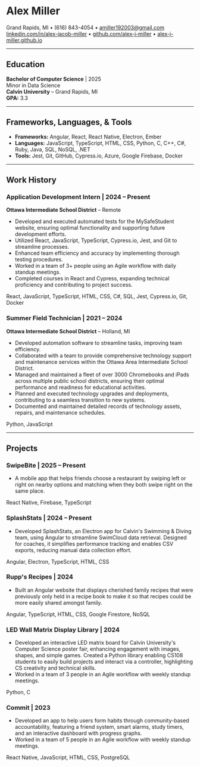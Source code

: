 # Alex Miller

<div class="contact-info">
  <div class="contact-line">
    <span> Grand Rapids, MI </span> • 
    <span>(616) 843-4054</span> • 
    <a href="mailto:amiller192003@gmail.com">amiller192003@gmail.com</a>
  </div>
  <div class="contact-line">
    <a href="https://www.linkedin.com/in/alex-jacob-miller">linkedin.com/in/alex-jacob-miller</a> • 
    <a href="https://github.com/alex-j-miller">github.com/alex-j-miller</a> • 
    <a href="https://alex-j-miller.github.io">alex-j-miller.github.io</a>
  </div>
</div>

---

## Education

**Bachelor of Computer Science** | <span class="date">2025</span>  
Minor in Data Science  
**Calvin University** – Grand Rapids, MI  
**GPA:** 3.3

---

## Frameworks, Languages, & Tools

- **Frameworks:** Angular, React, React Native, Electron, Ember
- **Languages:** JavaScript, TypeScript, HTML, CSS, Python, C, C++, C#, Ruby, Java, SQL, NoSQL, .NET
- **Tools:** Jest, Git, GitHub, Cypress.io, Azure, Google Firebase, Docker

---

## Work History

### Application Development Intern | <span class="date">2024 – Present</span>

**Ottawa Intermediate School District** – Remote

<ul>
  <li>Developed and executed automated tests for the MySafeStudent website, ensuring optimal functionality and supporting future development efforts.</li>
  <li>Utilized React, JavaScript, TypeScript, Cypress.io, Jest, and Git to streamline processes.</li>
  <li>Enhanced team efficiency and accuracy by implementing thorough testing procedures.</li>
  <li>Worked in a team of 3+ people using an Agile workflow with daily standup meetings.</li>
  <li>Completed courses in React and Cypress, expanding technical proficiency and contributing to project success.</li>
</ul>
<p class="tech">React, JavaScript, TypeScript, HTML, CSS, C#, SQL, Jest, Cypress.io, Git, Docker</p>

### Summer Field Technician | <span class="date">2021 – 2024</span>

**Ottawa Intermediate School District** – Holland, MI

<ul>
  <li>Developed automation software to streamline tasks, improving team efficiency.</li>
  <li>Collaborated with a team to provide comprehensive technology support and maintenance services within the Ottawa Area Intermediate School District.</li>
  <li>Managed and maintained a fleet of over 3000 Chromebooks and iPads across multiple public school districts, ensuring their optimal performance and readiness for educational activities.</li>
  <li>Planned and executed technology upgrades and deployments, contributing to a seamless transition to new systems.</li>
  <li>Documented and maintained detailed records of technology assets, repairs, and maintenance schedules.</li>
</ul>
<p class="tech">Python, JavaScript</p>

---

## Projects

### SwipeBite | <span class="date">2025 – Present</span>

- A mobile app that helps friends choose a restaurant by swiping left or right on nearby options and matching when they both swipe right on the same place.
<p class="tech">React Native, Firebase, TypeScript</p>

### SplashStats | <span class="date">2024 – Present</span>

- Developed SplashStats, an Electron app for Calvin's Swimming & Diving team, using Angular to streamline SwimCloud data retrieval. Designed for coaches, it simplifies performance tracking and enables CSV exports, reducing manual data collection effort.
<p class="tech">Angular, Electron, TypeScript, HTML, CSS</p>

### Rupp's Recipes | <span class="date">2024</span>

- Built an Angular website that displays cherished family recipes that were previously only held in a recipe book to make it so that recipes could be more easily shared amongst family.
<p class="tech">Angular, TypeScript, HTML, CSS, Google Firestore, NoSQL</p>

### LED Wall Matrix Display Library | <span class="date">2024</span>

- Developed an interactive LED matrix board for Calvin University's Computer Science poster fair, enhancing engagement with images, shapes, and simple games. Created a Python library enabling CS108 students to easily build projects and interact via a controller, highlighting CS creativity and technical skills.
- Worked in a team of 3 people in an Agile workflow with weekly standup meetings.
<p class="tech">Python, C</p>

### Commit | <span class="date">2023</span>

- Developed an app to help users form habits through community-based accountability, featuring a friend system, smart alarms, study timers, and an interactive dashboard with progress graphs.
- Worked in a team of 5 people in an Agile workflow with weekly standup meetings.
<p class="tech">React Native, JavaScript, HTML, CSS, PostgreSQL</p>
